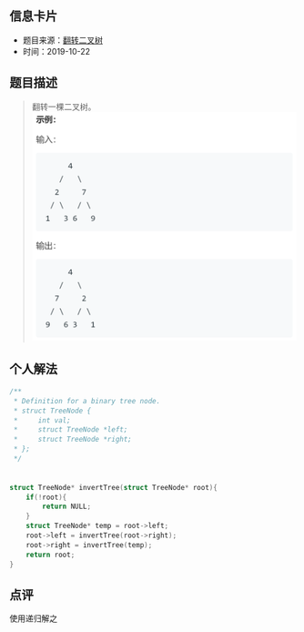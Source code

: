 ## 信息卡片
* 题目来源：[翻转二叉树](https://leetcode-cn.com/problems/invert-binary-tree/)
* 时间：2019-10-22



## 题目描述
> 翻转一棵二叉树。
![](https://github.com/square-coder/LeetCode-/blob/master/pic/226.png)

## 个人解法
```c
/**
 * Definition for a binary tree node.
 * struct TreeNode {
 *     int val;
 *     struct TreeNode *left;
 *     struct TreeNode *right;
 * };
 */


struct TreeNode* invertTree(struct TreeNode* root){
    if(!root){
        return NULL;
    }
    struct TreeNode* temp = root->left;
    root->left = invertTree(root->right);
    root->right = invertTree(temp);
    return root;
}
``` 



## 点评
使用递归解之

